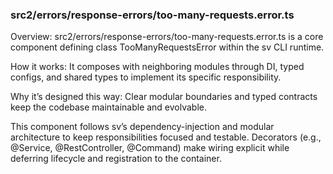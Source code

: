 ### src2/errors/response-errors/too-many-requests.error.ts

Overview: src2/errors/response-errors/too-many-requests.error.ts is a core component defining class TooManyRequestsError within the sv CLI runtime.

How it works: It composes with neighboring modules through DI, typed configs, and shared types to implement its specific responsibility.

Why it’s designed this way: Clear modular boundaries and typed contracts keep the codebase maintainable and evolvable.

This component follows sv’s dependency-injection and modular architecture to keep responsibilities focused and testable. Decorators (e.g., @Service, @RestController, @Command) make wiring explicit while deferring lifecycle and registration to the container.
